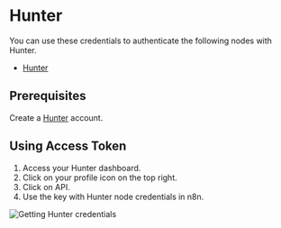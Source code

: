 # Hunter

You can use these credentials to authenticate the following nodes with Hunter.
- [Hunter](/workflow/integrations/nodes/n8n-nodes-base.hunter/)

## Prerequisites

Create a [Hunter](https://www.hunter.io/) account.

## Using Access Token

1. Access your Hunter dashboard.
2. Click on your profile icon on the top right.
3. Click on API.
4. Use the key with Hunter node credentials in n8n.

![Getting Hunter credentials](/_images/integrations/credentials/hunter/using-access-token.gif)
